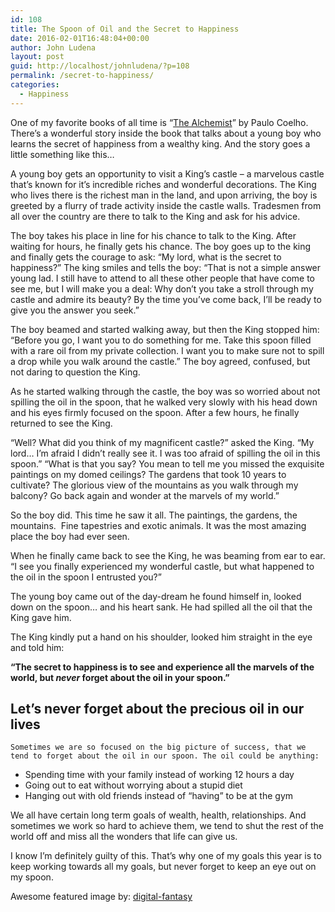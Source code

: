 ```yaml
---
id: 108
title: The Spoon of Oil and the Secret to Happiness
date: 2016-02-01T16:48:04+00:00
author: John Ludena
layout: post
guid: http://localhost/johnludena/?p=108
permalink: /secret-to-happiness/
categories:
  - Happiness
---
```


  One of my favorite books of all time is “<a href="http://amzn.to/1nzVHeE" target="_blank">The Alchemist</a>” by Paulo Coelho. There’s a wonderful story inside the book that talks about a young boy who learns the secret of happiness from a wealthy king. And the story goes a little something like this&#8230;

  A young boy gets an opportunity to visit a King’s castle – a marvelous castle that’s known for it’s incredible riches and wonderful decorations. The King who lives there is the richest man in the land, and upon arriving, the boy is greeted by a flurry of trade activity inside the castle walls. Tradesmen from all over the country are there to talk to the King and ask for his advice.

  The boy takes his place in line for his chance to talk to the King. After waiting for hours, he finally gets his chance. The boy goes up to the king and finally gets the courage to ask: “My lord, what is the secret to happiness?” The king smiles and tells the boy: “That is not a simple answer young lad. I still have to attend to all these other people that have come to see me, but I will make you a deal: Why don’t you take a stroll through my castle and admire its beauty? By the time you’ve come back, I’ll be ready to give you the answer you seek.”


  The boy beamed and started walking away, but then the King stopped him: “Before you go, I want you to do something for me. Take this spoon filled with a rare oil from my private collection. I want you to make sure not to spill a drop while you walk around the castle.” The boy agreed, confused, but not daring to question the King.

  As he started walking through the castle, the boy was so worried about not spilling the oil in the spoon, that he walked very slowly with his head down and his eyes firmly focused on the spoon. After a few hours, he finally returned to see the King.

  “Well? What did you think of my magnificent castle?” asked the King. “My lord… I’m afraid I didn’t really see it. I was too afraid of spilling the oil in this spoon.” “What is that you say? You mean to tell me you missed the exquisite paintings on my domed ceilings? The gardens that took 10 years to cultivate? The glorious view of the mountains as you walk through my balcony? Go back again and wonder at the marvels of my world.”

  So the boy did. This time he saw it all. The paintings, the gardens, the mountains.  Fine tapestries and exotic animals. It was the most amazing place the boy had ever seen.

  When he finally came back to see the King, he was beaming from ear to ear. “I see you finally experienced my wonderful castle, but what happened to the oil in the spoon I entrusted you?”

  The young boy came out of the day-dream he found himself in, looked down on the spoon… and his heart sank. He had spilled all the oil that the King gave him.

  The King kindly put a hand on his shoulder, looked him straight in the eye and told him:

  <strong>“The secret to happiness is to see and experience all the marvels of the world, but <em>never</em> forget about the oil in your spoon.”</strong>

## Let’s never forget about the precious oil in our lives

    Sometimes we are so focused on the big picture of success, that we tend to forget about the oil in our spoon. The oil could be anything:

  <ul>
    <li>
      Spending time with your family instead of working 12 hours a day
    </li>
    <li>
      Going out to eat without worrying about a stupid diet
    </li>
    <li>
      Hanging out with old friends instead of “having” to be at the gym
    </li>
  </ul>

  <p>
    We all have certain long term goals of wealth, health, relationships. And sometimes we work so hard to achieve them, we tend to shut the rest of the world off and miss all the wonders that life can give us.
  </p>

  <p>
    I know I’m definitely guilty of this. That’s why one of my goals this year is to keep working towards all my goals, but never forget to keep an eye out on my spoon.
  </p>

Awesome featured image by: <a href="http://digital-fantasy.deviantart.com/art/castle-in-the-mountains-294361038" target="_blank">digital-fantasy</a>
